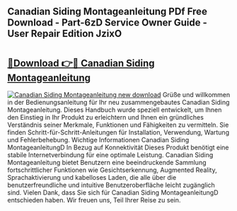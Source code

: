## Canadian Siding Montageanleitung PDf Free Download - Part-6zD Service Owner Guide - User Repair Edition JzixO

# <h2><a href="http://df7gtm.blite.top/?on=Canadian+Siding+Montageanleitung">🔗Download 👉🔴 Canadian Siding Montageanleitung</a></h2>

[![Canadian Siding Montageanleitung new download](https://i.imgur.com/lujVjoI.png)](http://df7gtm.blite.top/?on=Canadian+Siding+Montageanleitung)
Grüße und willkommen in der Bedienungsanleitung für Ihr neu zusammengebautes Canadian Siding Montageanleitung. Dieses Handbuch wurde speziell entwickelt, um Ihnen den Einstieg in Ihr Produkt zu erleichtern und Ihnen ein gründliches Verständnis seiner Merkmale, Funktionen und Fähigkeiten zu vermitteln. Sie finden Schritt-für-Schritt-Anleitungen für Installation, Verwendung, Wartung und Fehlerbehebung. Wichtige Informationen Canadian Siding MontageanleitungD In Bezug auf Konnektivität Dieses Produkt benötigt eine stabile Internetverbindung für eine optimale Leistung. Canadian Siding Montageanleitung bietet Benutzern eine beeindruckende Sammlung fortschrittlicher Funktionen wie Gesichtserkennung, Augmented Reality, Sprachaktivierung und kabelloses Laden, die alle über die benutzerfreundliche und intuitive Benutzeroberfläche leicht zugänglich sind. Vielen Dank, dass Sie sich für Canadian Siding MontageanleitungD entschieden haben. Wir freuen uns, Teil Ihrer Reise zu sein.
